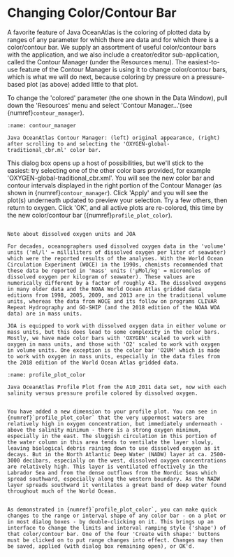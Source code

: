# Changing Color/Contour Bar

A favorite feature of Java OceanAtlas is the coloring of plotted data by ranges of any parameter for which there are data and for which there is a color/contour bar. We supply an assortment of useful color/contour bars with the application, and we also include a creator/editor sub-application, called the Contour Manager (under the Resources menu). The easiest-to-use feature of the Contour Manager is using it to change color/contour bars, which is what we will do next, because coloring by pressure on a pressure-based plot (as above) added little to that plot.

To change the 'colored' parameter (the one shown in the Data Window), pull down the 'Resources' menu and select 'Contour Manager...'(see {numref}`contour_manager`).

```{figure} figures/fig6.webp
:name: contour_manager

Java OceanAtlas Contour Manager: (left) original appearance, (right) after scrolling to and selecting the 'OXYGEN-global-traditional_cbr.ml' color bar.
```

This dialog box opens up a host of possibilities, but we'll stick to the easiest: try selecting one of the other color bars provided, for example 'OXYGEN-global-traditional_cbr.xml'. You will see the new color bar and contour intervals displayed in the right portion of the Contour Manager (as shown in {numref}`contour_manager`). Click 'Apply' and you will see the plot(s) underneath updated to preview your selection. Try a few others, then return to oxygen. Click 'OK', and all active plots are re-colored, this time by the new color/contour bar ({numref}`profile_plot_color`).

```{note}

Note about dissolved oxygen units and JOA

For decades, oceanographers used dissolved oxygen data in the 'volume' units ('ml/l' = milliliters of dissolved oxygen per liter of seawater) which were the reported results of the analyses. With the World Ocean Circulation Experiment (WOCE) in the 1990s, chemists recommended that these data be reported in 'mass' units ('µMol/kg' = micromoles of dissolved oxygen per kilogram of seawater). These values are numerically different by a factor of roughly 43. The dissolved oxygens in many older data and the NOAA World Ocean Atlas gridded data editions from 1998, 2005, 2009, and 2013 are in the traditional volume units, whereas the data from WOCE and its follow on programs CLIVAR Repeat Hydrography and GO-SHIP (and the 2018 edition of the NOAA WOA data) are in mass units.

JOA is equipped to work with dissolved oxygen data in either volume or mass units, but this does lead to some complexity in the color bars. Mostly, we have made color bars with 'OXYGEN' scaled to work with oxygen in mass units, and those with 'O2' scaled to work with oxygen in volume units. One exception is the color bar 'O2UM' which is made to work with oxygen in mass units, especially in the data files from the 2018 edition of the World Ocean Atlas gridded data.
```

```{figure} figures/fig7.webp
:name: profile_plot_color

Java OceanAtlas Profile Plot from the A10_2011 data set, now with each salinity versus pressure profile colored by dissolved oxygen.
```

```{admonition} Oceanographic Note

You have added a new dimension to your profile plot. You can see in {numref}`profile_plot_color` that the very uppermost waters are relatively high in oxygen concentration, but immediately underneath - above the salinity minimum - there is a strong oxygen minimum, especially in the east. The sluggish circulation in this portion of the water column in this area tends to ventilate the layer slowly, leaving biological debris raining down to use dissolved oxygen as it decays. But in the North Atlantic Deep Water (NADW) layer at ca. 2500-3000 decibars, especially on the west, dissolved oxygen concentrations are relatively high. This layer is ventilated effectively in the Labrador Sea and from the dense outflows from the Nordic Seas which spread southward, especially along the western boundary. As the NADW layer spreads southward it ventilates a great band of deep water found throughout much of the World Ocean.
```

```{tip}

As demonstrated in {numref}`profile_plot_color`, you can make quick changes to the range or interval shape of any color bar - on a plot or in most dialog boxes - by double-clicking on it. This brings up an interface to change the limits and interval ramping style ('shape') of that color/contour bar. One of the four 'Create with shape:' buttons must be clicked on to put range changes into effect. Changes may then be saved, applied (with dialog box remaining open), or OK'd.
```